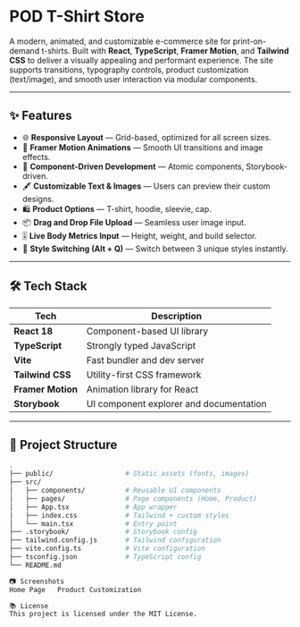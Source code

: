# POD T-Shirt Store

A modern, animated, and customizable e-commerce site for print-on-demand t-shirts. Built with **React**, **TypeScript**, **Framer Motion**, and **Tailwind CSS** to deliver a visually appealing and performant experience. The site supports transitions, typography controls, product customization (text/image), and smooth user interaction via modular components.

---

## ✨ Features

- 🌐 **Responsive Layout** — Grid-based, optimized for all screen sizes.
- 🎨 **Framer Motion Animations** — Smooth UI transitions and image effects.
- 🧩 **Component-Driven Development** — Atomic components, Storybook-driven.
- 🖋️ **Customizable Text & Images** — Users can preview their custom designs.
- 🛍️ **Product Options** — T-shirt, hoodie, sleevie, cap.
- 📦 **Drag and Drop File Upload** — Seamless user image input.
- 🎚️ **Live Body Metrics Input** — Height, weight, and build selector.
- 🔁 **Style Switching (Alt + Q)** — Switch between 3 unique styles instantly.

---

## 🛠️ Tech Stack

| Tech         | Description                                  |
|--------------|----------------------------------------------|
| **React 18** | Component-based UI library                   |
| **TypeScript** | Strongly typed JavaScript                  |
| **Vite**     | Fast bundler and dev server                  |
| **Tailwind CSS** | Utility-first CSS framework              |
| **Framer Motion** | Animation library for React             |
| **Storybook** | UI component explorer and documentation     |

---

## 📁 Project Structure

```bash
.
├── public/                  # Static assets (fonts, images)
├── src/
│   ├── components/          # Reusable UI components
│   ├── pages/               # Page components (Home, Product)
│   ├── App.tsx              # App wrapper
│   ├── index.css            # Tailwind + custom styles
│   └── main.tsx             # Entry point
├── .storybook/              # Storybook config
├── tailwind.config.js       # Tailwind configuration
├── vite.config.ts           # Vite configuration
├── tsconfig.json            # TypeScript config
└── README.md

📷 Screenshots
Home Page	Product Customization

📚 License
This project is licensed under the MIT License.

